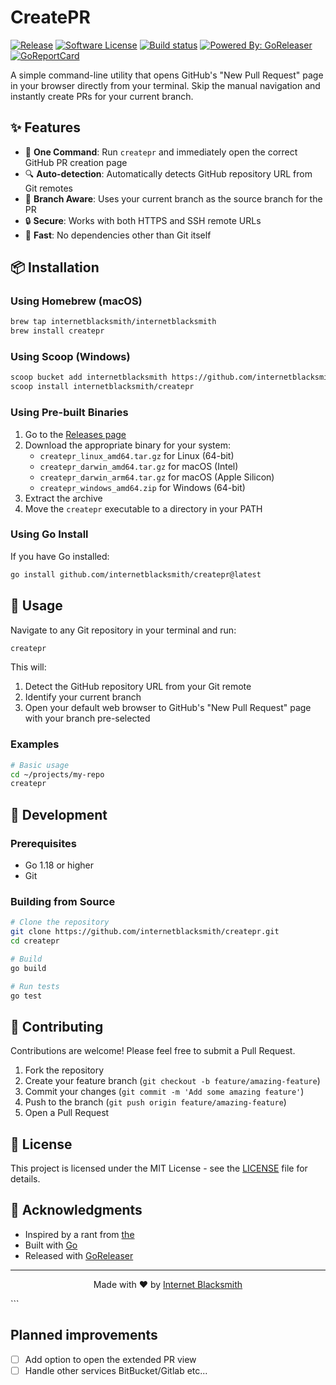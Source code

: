 # CreatePR

[![Release](https://img.shields.io/github/release/internetblacksmith/createpr.svg?style=for-the-badge)](https://github.com/internetblacksmith/createpr/releases/latest)
[![Software License](https://img.shields.io/badge/license-MIT-brightgreen.svg?style=for-the-badge)](/LICENSE.md)
[![Build status](https://img.shields.io/github/actions/workflow/status/internetblacksmith/createpr/go.yml?style=for-the-badge&branch=main)](https://github.com/goreleaser/goreleaser/actions?workflow=build)
[![Powered By: GoReleaser](https://img.shields.io/badge/powered%20by-goreleaser-green.svg?style=for-the-badge)](https://github.com/goreleaser)
[![GoReportCard](https://goreportcard.com/badge/github.com/internetblacksmith/createpr?style=for-the-badge)](https://goreportcard.com/report/github.com/internetblacksmith/createpr)

A simple command-line utility that opens GitHub's "New Pull Request" page in your browser directly from your terminal. Skip the manual navigation and instantly create PRs for your current branch.

## ✨ Features

- 🔄 **One Command**: Run `createpr` and immediately open the correct GitHub PR creation page
- 🔍 **Auto-detection**: Automatically detects GitHub repository URL from Git remotes
- 🌿 **Branch Aware**: Uses your current branch as the source branch for the PR
- 🔒 **Secure**: Works with both HTTPS and SSH remote URLs
- 🚀 **Fast**: No dependencies other than Git itself

## 📦 Installation

### Using Homebrew (macOS)

```bash
brew tap internetblacksmith/internetblacksmith
brew install createpr
```

### Using Scoop (Windows)

```bash
scoop bucket add internetblacksmith https://github.com/internetblacksmith/scoop-bucket
scoop install internetblacksmith/createpr
```

### Using Pre-built Binaries

1. Go to the [Releases page](https://github.com/internetblacksmith/createpr/releases)
2. Download the appropriate binary for your system:
   - `createpr_linux_amd64.tar.gz` for Linux (64-bit)
   - `createpr_darwin_amd64.tar.gz` for macOS (Intel)
   - `createpr_darwin_arm64.tar.gz` for macOS (Apple Silicon)
   - `createpr_windows_amd64.zip` for Windows (64-bit)
3. Extract the archive
4. Move the `createpr` executable to a directory in your PATH

### Using Go Install

If you have Go installed:

```bash
go install github.com/internetblacksmith/createpr@latest
```

## 🚀 Usage

Navigate to any Git repository in your terminal and run:

```bash
createpr
```

This will:
1. Detect the GitHub repository URL from your Git remote
2. Identify your current branch
3. Open your default web browser to GitHub's "New Pull Request" page with your branch pre-selected

### Examples

```bash
# Basic usage
cd ~/projects/my-repo
createpr
```

## 🧪 Development

### Prerequisites

- Go 1.18 or higher
- Git

### Building from Source

```bash
# Clone the repository
git clone https://github.com/internetblacksmith/createpr.git
cd createpr

# Build
go build

# Run tests
go test
```

## 🤝 Contributing

Contributions are welcome! Please feel free to submit a Pull Request.

1. Fork the repository
2. Create your feature branch (`git checkout -b feature/amazing-feature`)
3. Commit your changes (`git commit -m 'Add some amazing feature'`)
4. Push to the branch (`git push origin feature/amazing-feature`)
5. Open a Pull Request

## 📄 License

This project is licensed under the MIT License - see the [LICENSE](LICENSE) file for details.

## 🙏 Acknowledgments

- Inspired by a rant from [the](https://x.com/theo)
- Built with [Go](https://golang.org/)
- Released with [GoReleaser](https://goreleaser.com/)

---

<p align="center">
  Made with ❤️ by <a href="https://github.com/internetblacksmith">Internet Blacksmith</a>
</p>
```

## Planned improvements

 - [ ] Add option to open the extended PR view
 - [ ] Handle other services BitBucket/Gitlab etc...
